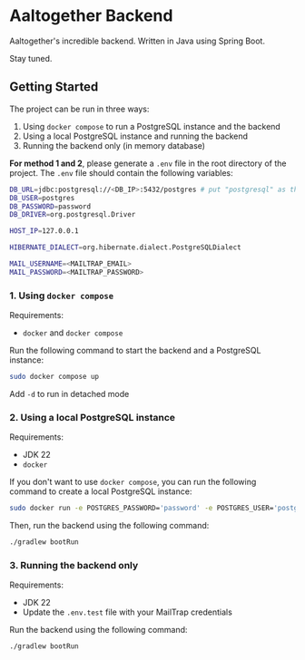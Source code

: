# Aaltogether Backend

Aaltogether's incredible backend. Written in Java using Spring Boot.

Stay tuned. 

## Getting Started

The project can be run in three ways:
1. Using `docker compose` to run a PostgreSQL instance and the backend
2. Using a local PostgreSQL instance and running the backend
3. Running the backend only (in memory database)

**For method 1 and 2**, please generate a `.env` file in the root directory of the project. The `.env` file should contain the following variables:
 
```bash
DB_URL=jdbc:postgresql://<DB_IP>:5432/postgres # put "postgresql" as the DB_IP if you wanna use docker compose, "localhost" otherwise
DB_USER=postgres
DB_PASSWORD=password
DB_DRIVER=org.postgresql.Driver

HOST_IP=127.0.0.1

HIBERNATE_DIALECT=org.hibernate.dialect.PostgreSQLDialect

MAIL_USERNAME=<MAILTRAP_EMAIL>
MAIL_PASSWORD=<MAILTRAP_PASSWORD>
```

### 1. Using `docker compose`

Requirements:
- `docker` and `docker compose` 

Run the following command to start the backend and a PostgreSQL instance:

```bash
sudo docker compose up
```

Add `-d` to run in detached mode

### 2. Using a local PostgreSQL instance

Requirements:
- JDK 22
- `docker`

If you don't want to use `docker compose`, you can run the following command to create a local PostgreSQL instance:

```bash
sudo docker run -e POSTGRES_PASSWORD='password' -e POSTGRES_USER='postgres' -e POSTGRES_DB='postgres' -p 5432:5432 postgres
```

Then, run the backend using the following command:

```bash
./gradlew bootRun
```

### 3. Running the backend only 

Requirements:
- JDK 22
- Update the `.env.test` file with your MailTrap credentials

Run the backend using the following command:

```bash
./gradlew bootRun
```
